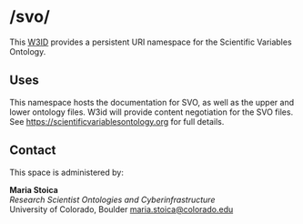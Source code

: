 # /svo/
This [W3ID](https://w3id.org) provides a persistent URI namespace for the Scientific Variables Ontology.

## Uses
This namespace hosts the documentation for SVO, as well as the upper and lower ontology files. W3id will provide content negotiation for the SVO files. See <https://scientificvariablesontology.org> for full details.

## Contact
This space is administered by:  

**Maria Stoica**  
*Research Scientist*
*Ontologies and Cyberinfrastructure*  
University of Colorado, Boulder
<maria.stoica@colorado.edu>  
